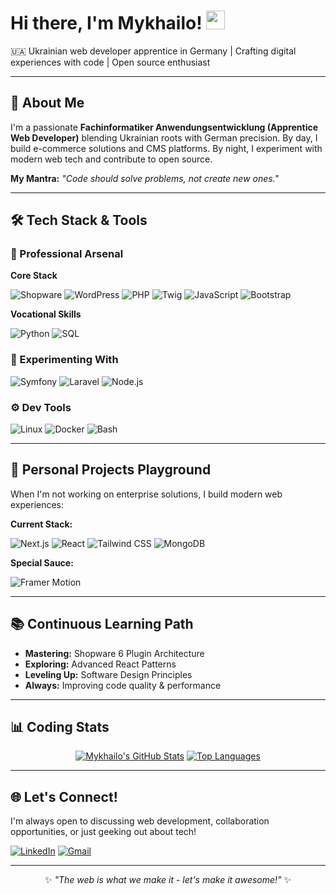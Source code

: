 # Hi there, I'm Mykhailo! <img src="https://media.giphy.com/media/hvRJCLFzcasrR4ia7z/giphy.gif" width="30px">

🇺🇦 Ukrainian web developer apprentice in Germany | Crafting digital experiences with code | Open source enthusiast

---

## 🚀 About Me

I'm a passionate **Fachinformatiker Anwendungsentwicklung (Apprentice Web Developer)** blending Ukrainian roots with German precision. By day, I build e-commerce solutions and CMS platforms. By night, I experiment with modern web tech and contribute to open source.

**My Mantra:**
*"Code should solve problems, not create new ones."*

---

## 🛠 Tech Stack & Tools

### 💼 Professional Arsenal

**Core Stack**

![Shopware](https://img.shields.io/badge/Shopware-189EFF?style=flat-square&logo=shopware&logoColor=white)
![WordPress](https://img.shields.io/badge/WordPress-21759B?style=flat-square&logo=wordpress&logoColor=white)
![PHP](https://img.shields.io/badge/PHP-777BB4?style=flat-square&logo=php&logoColor=white)
![Twig](https://img.shields.io/badge/Twig-88C760?style=flat-square&logo=twig&logoColor=white)
![JavaScript](https://img.shields.io/badge/JavaScript-F7DF1E?style=flat-square&logo=javascript&logoColor=black)
![Bootstrap](https://img.shields.io/badge/Bootstrap-7952B3?style=flat-square&logo=bootstrap&logoColor=white)

**Vocational Skills**

![Python](https://img.shields.io/badge/Python-3776AB?style=flat-square&logo=python&logoColor=white)
![SQL](https://img.shields.io/badge/SQL-4479A1?style=flat-square&logo=mysql&logoColor=white)

### 🔬 Experimenting With
![Symfony](https://img.shields.io/badge/Symfony-000000?style=flat-square&logo=symfony&logoColor=white)
![Laravel](https://img.shields.io/badge/Laravel-FF2D20?style=flat-square&logo=laravel&logoColor=white)
![Node.js](https://img.shields.io/badge/Node.js-339933?style=flat-square&logo=node.js&logoColor=white)

### ⚙ Dev Tools
![Linux](https://img.shields.io/badge/Linux-FCC624?style=flat-square&logo=linux&logoColor=black)
![Docker](https://img.shields.io/badge/Docker-0DB7ED?style=flat-square&logo=docker&logoColor=white)
![Bash](https://img.shields.io/badge/Bash-4EAA25?style=flat-square&logo=gnu-bash&logoColor=white)

---

## 🎨 Personal Projects Playground

When I'm not working on enterprise solutions, I build modern web experiences:

**Current Stack:**

![Next.js](https://img.shields.io/badge/Next.js-000000?style=flat-square&logo=next.js&logoColor=white)
![React](https://img.shields.io/badge/React-61DAFB?style=flat-square&logo=react&logoColor=black)
![Tailwind CSS](https://img.shields.io/badge/Tailwind_CSS-06B6D4?style=flat-square&logo=tailwindcss&logoColor=white)
![MongoDB](https://img.shields.io/badge/MongoDB-47A248?style=flat-square&logo=mongodb&logoColor=white)

**Special Sauce:**

![Framer Motion](https://img.shields.io/badge/Framer_Motion-0055FF?style=flat-square&logo=framer&logoColor=white)

---

## 📚 Continuous Learning Path

- **Mastering:** Shopware 6 Plugin Architecture
- **Exploring:** Advanced React Patterns
- **Leveling Up:** Software Design Principles
- **Always:** Improving code quality & performance

---

## 📊 Coding Stats

<div align="center">

[![Mykhailo's GitHub Stats](https://github-readme-stats.vercel.app/api?username=Kamidzu9&theme=default&show_icons=true&hide_border=true&count_private=true)](https://github.com/Kamidzu9)
[![Top Languages](https://github-readme-stats.vercel.app/api/top-langs/?username=Kamidzu9&theme=default&hide_border=true&layout=compact)](https://github.com/Kamidzu9)


</div>

---

## 🌐 Let's Connect!

I'm always open to discussing web development, collaboration opportunities, or just geeking out about tech!

[![LinkedIn](https://img.shields.io/badge/LinkedIn-0A66C2?style=for-the-badge&logo=linkedin&logoColor=white)](https://www.linkedin.com/in/mykhailo-solovey-34345934a/)
[![Gmail](https://img.shields.io/badge/Gmail-EA4335?style=for-the-badge&logo=gmail&logoColor=white)](mailto:msolovey.job@gmail.com)

---

<div align="center">

✨ *"The web is what we make it - let's make it awesome!"* ✨

</div>
